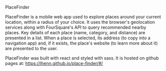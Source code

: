 PlaceFinder

PlaceFinder is a mobile web app used to explore places around your current location, within a radius of your choice. It uses the browser's geolocation services along with FourSquare's API to query recommended nearby places. Key details of each place (name, category, and distance) are presented in a list. When a place is selected, its address (to copy into a navigation app) and, if it exists, the place's website (to learn more about it) are presented to the user.

PlaceFinder was built with react and styled with sass. It is hosted on github pages at: https://lhenn.github.io/place-finder/#/

